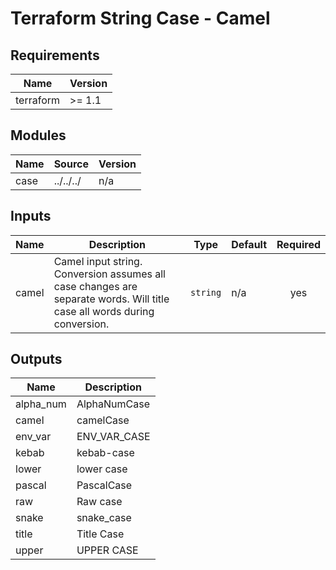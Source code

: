 # Terraform String Case - Camel

<!-- BEGIN_TF_DOCS -->
## Requirements

| Name | Version |
|------|---------|
| terraform | >= 1.1 |

## Modules

| Name | Source | Version |
|------|--------|---------|
| case | ../../../ | n/a |

## Inputs

| Name | Description | Type | Default | Required |
|------|-------------|------|---------|:--------:|
| camel | Camel input string.  Conversion assumes all case changes are separate words.  Will title case all words during conversion. | `string` | n/a | yes |

## Outputs

| Name | Description |
|------|-------------|
| alpha\_num | AlphaNumCase |
| camel | camelCase |
| env\_var | ENV\_VAR\_CASE |
| kebab | kebab-case |
| lower | lower case |
| pascal | PascalCase |
| raw | Raw case |
| snake | snake\_case |
| title | Title Case |
| upper | UPPER CASE |
<!-- END_TF_DOCS -->
